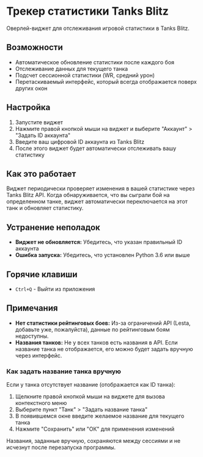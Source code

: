 # Трекер статистики Tanks Blitz

Оверлей-виджет для отслеживания игровой статистики в Tanks Blitz.

## Возможности

- Автоматическое обновление статистики после каждого боя
- Отслеживание данных для текущего танка
- Подсчет сессионной статистики (WR, средний урон)
- Перетаскиваемый интерфейс, который всегда отображается поверх других окон

## Настройка

1. Запустите виджет
2. Нажмите правой кнопкой мыши на виджет и выберите "Аккаунт" > "Задать ID аккаунта"
3. Введите ваш цифровой ID аккаунта из Tanks Blitz
4. После этого виджет будет автоматически отслеживать вашу статистику

## Как это работает

Виджет периодически проверяет изменения в вашей статистике через Tanks Blitz API.
Когда обнаруживается, что вы сыграли бой на определенном танке,
виджет автоматически переключается на этот танк и обновляет статистику.

## Устранение неполадок

- **Виджет не обновляется:** Убедитесь, что указан правильный ID аккаунта
- **Ошибка запуска:** Убедитесь, что установлен Python 3.6 или выше

## Горячие клавиши

- `Ctrl+Q` - Выйти из приложения 

## Примечания

- **Нет статистики рейтинговых боев:** Из-за ограничений API (Lesta, добавьте уже, пожалуйста), данные по рейтинговым боям недоступны.
- **Названия танков:** Не у всех танков есть названия в API. Если название танка не отображается, его можно будет задать вручную через интерфейс.

### Как задать название танка вручную

Если у танка отсутствует название (отображается как ID танка):

1. Щелкните правой кнопкой мыши на виджете для вызова контекстного меню
2. Выберите пункт "Танк" > "Задать название танка"
3. В появившемся окне введите желаемое название для текущего танка
4. Нажмите "Сохранить" или "ОК" для применения изменений

Названия, заданные вручную, сохраняются между сессиями и не исчезнут после перезапуска программы.
